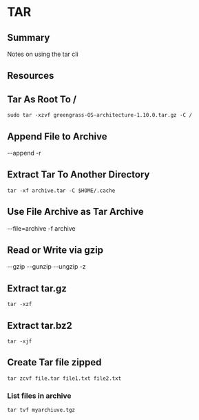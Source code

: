 # TAR

## Summary

Notes on using the tar cli

## Resources

## Tar As Root To /

```console
sudo tar -xzvf greengrass-OS-architecture-1.10.0.tar.gz -C /
```

## Append File to Archive

--append
-r

## Extract Tar To Another Directory

```console
tar -xf archive.tar -C $HOME/.cache
```

## Use File Archive as Tar Archive

--file=archive
-f archive

## Read or Write via gzip

--gzip
--gunzip
--ungzip
-z

## Extract tar.gz

```console
tar -xzf
```

## Extract tar.bz2

```console
tar -xjf
```

## Create Tar file zipped

```console
tar zcvf file.tar file1.txt file2.txt
```

### List files in archive
```console
tar tvf myarchiuve.tgz
```
